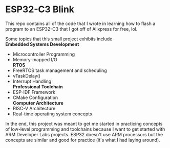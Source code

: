 # ESP32-C3 Blink
This repo contains all of the code that I wrote in learning how to flash a program to an ESP32-C3
that I got off of Alixpress for free, lol. 

Some topics that this small project exhibits include <br />
**Embedded Systems Development**
- Microcontroller Programming
- Memory-mapped I/O  <br />
**RTOS**
- FreeRTOS task management and scheduling
- vTaskDelay() 
- Interrupt Handling  <br />
**Professional Toolchain**
- ESP-IDF Framework
- CMake Configuration <br />
**Computer Architecture** 
- RISC-V Architecture 
- Real-time operating system concepts

In the end, this project was meant to get me started in practicing concepts of low-level
programming and toolchains because I want to get started with ARM Developer Labs projects.
ESP32 doesn't use ARM processors but the concepts are similar and good for practice (it's what I had laying around).